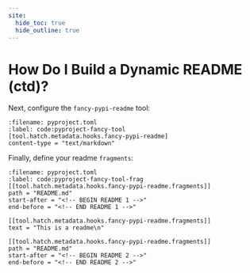 ```yaml
---
site:
  hide_toc: true
  hide_outline: true
---
```


# How Do I Build a Dynamic README (ctd)?

Next, configure the `fancy-pypi-readme` tool:

```{code} toml
:filename: pyproject.toml
:label: code:pyproject-fancy-tool
[tool.hatch.metadata.hooks.fancy-pypi-readme]
content-type = "text/markdown"
```

Finally, define your readme `fragments`:

```{code} toml
:filename: pyproject.toml
:label: code:pyproject-fancy-tool-frag
[[tool.hatch.metadata.hooks.fancy-pypi-readme.fragments]]
path = "README.md"
start-after = "<!-- BEGIN README 1 -->"
end-before = "<!-- END README 1 -->"

[[tool.hatch.metadata.hooks.fancy-pypi-readme.fragments]]
text = "This is a readme\n"

[[tool.hatch.metadata.hooks.fancy-pypi-readme.fragments]]
path = "README.md"
start-after = "<!-- BEGIN README 2 -->"
end-before = "<!-- END README 2 -->"
```
